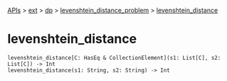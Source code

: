 [APIs](../../../index.md) > [ext](../../index.md) > [dp](../index.md) > [levenshtein_distance_problem](./index.md) > [levenshtein_distance]()

# levenshtein_distance

```
levenshtein_distance[C: HasEq & CollectionElement](s1: List[C], s2: List[C]) -> Int
levenshtein_distance(s1: String, s2: String) -> Int
```
